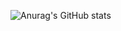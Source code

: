 ![Anurag's GitHub stats](https://github-readme-stats.vercel.app/api?username=wnstjd63&show_icons=true&theme=radical)
